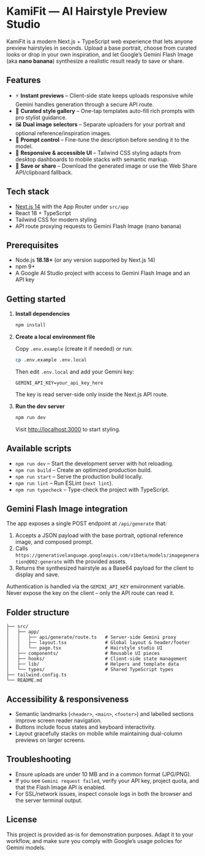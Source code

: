 # KamiFit — AI Hairstyle Preview Studio

KamiFit is a modern Next.js + TypeScript web experience that lets anyone preview hairstyles in seconds. Upload a base portrait, choose from curated looks or drop in your own inspiration, and let Google’s Gemini Flash Image (aka **nano banana**) synthesize a realistic result ready to save or share.

## Features

- ⚡️ **Instant previews** – Client-side state keeps uploads responsive while Gemini handles generation through a secure API route.
- 🎨 **Curated style gallery** – One-tap templates auto-fill rich prompts with pro stylist guidance.
- 🖼️ **Dual image selectors** – Separate uploaders for your portrait and optional reference/inspiration images.
- 🧠 **Prompt control** – Fine-tune the description before sending it to the model.
- 📱 **Responsive & accessible UI** – Tailwind CSS styling adapts from desktop dashboards to mobile stacks with semantic markup.
- 💾 **Save or share** – Download the generated image or use the Web Share API/clipboard fallback.

## Tech stack

- [Next.js 14](https://nextjs.org/) with the App Router under `src/app`
- React 18 + TypeScript
- Tailwind CSS for modern styling
- API route proxying requests to Gemini Flash Image (nano banana)

## Prerequisites

- Node.js **18.18+** (or any version supported by Next.js 14)
- npm 9+
- A Google AI Studio project with access to Gemini Flash Image and an API key

## Getting started

1. **Install dependencies**

   ```bash
   npm install
   ```

2. **Create a local environment file**

   Copy `.env.example` (create it if needed) or run:

   ```bash
   cp .env.example .env.local
   ```

   Then edit `.env.local` and add your Gemini key:

   ```dotenv
   GEMINI_API_KEY=your_api_key_here
   ```

   The key is read server-side only inside the Next.js API route.

3. **Run the dev server**

   ```bash
   npm run dev
   ```

   Visit [http://localhost:3000](http://localhost:3000) to start styling.

## Available scripts

- `npm run dev` – Start the development server with hot reloading.
- `npm run build` – Create an optimized production build.
- `npm run start` – Serve the production build locally.
- `npm run lint` – Run ESLint (`next lint`).
- `npm run typecheck` – Type-check the project with TypeScript.

## Gemini Flash Image integration

The app exposes a single POST endpoint at `/api/generate` that:

1. Accepts a JSON payload with the base portrait, optional reference image, and composed prompt.
2. Calls `https://generativelanguage.googleapis.com/v1beta/models/imagegeneration@002:generate` with the provided assets.
3. Returns the synthesized hairstyle as a Base64 payload for the client to display and save.

Authentication is handled via the `GEMINI_API_KEY` environment variable. Never expose the key on the client – only the API route can read it.

## Folder structure

```
├── src/
│   ├── app/
│   │   ├── api/generate/route.ts   # Server-side Gemini proxy
│   │   ├── layout.tsx              # Global layout & header/footer
│   │   └── page.tsx                # Hairstyle studio UI
│   ├── components/                 # Reusable UI pieces
│   ├── hooks/                      # Client-side state management
│   ├── lib/                        # Helpers and template data
│   └── types/                      # Shared TypeScript types
├── tailwind.config.ts
└── README.md
```

## Accessibility & responsiveness

- Semantic landmarks (`<header>`, `<main>`, `<footer>`) and labelled sections improve screen reader navigation.
- Buttons include focus states and keyboard interactivity.
- Layout gracefully stacks on mobile while maintaining dual-column previews on larger screens.

## Troubleshooting

- Ensure uploads are under 10 MB and in a common format (JPG/PNG).
- If you see `Gemini request failed`, verify your API key, project quota, and that the Flash Image API is enabled.
- For SSL/network issues, inspect console logs in both the browser and the server terminal output.

## License

This project is provided as-is for demonstration purposes. Adapt it to your workflow, and make sure you comply with Google’s usage policies for Gemini models.

